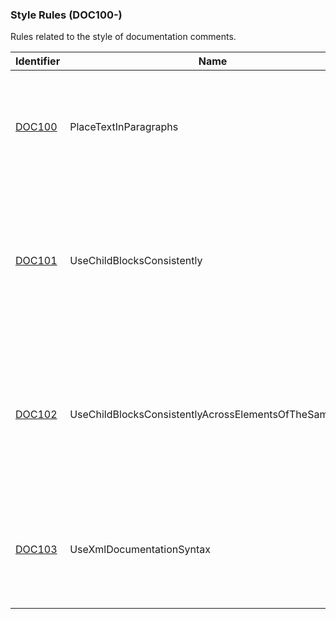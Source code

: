 ### Style Rules (DOC100-)

Rules related to the style of documentation comments.

Identifier | Name | Description
-----------|------|-------------
[DOC100](DOC100.md) | PlaceTextInParagraphs | A `<remarks>` or `<note>` documentation element contains content which is not wrapped in a block-level element.
[DOC101](DOC101.md) | UseChildBlocksConsistently | The documentation for the element contains some text which is wrapped in block-level elements, and other text which is written inline.
[DOC102](DOC102.md) | UseChildBlocksConsistentlyAcrossElementsOfTheSameKind | The documentation for the element contains inline text, but the documentation for a sibling element of the same kind uses block-level elements.
[DOC103](DOC103.md) | UseXmlDocumentationSyntax | The documentation for the element an HTML element equivalent to a known XML documentation element.
